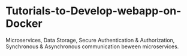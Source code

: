 # Tutorials-to-Develop-webapp-on-Docker
Microservices, Data Storage, Secure Authentication &amp; Authorization, Synchronous &amp; Asynchronous communication beween microservices.

